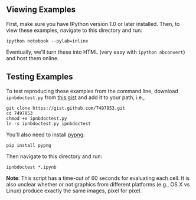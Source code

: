 Viewing Examples
----------------

First, make sure you have IPython version 1.0 or later installed. Then, to view
these examples, navigate to this directory and run:
```
ipython notebook --pylab=inline
```

Eventually, we'll turn these into HTML (very easy with `ipython nbconvert`) and
host them online.

Testing Examples
----------------

To test reproducing these examples from the command line, download
`ipnbdoctest.py` from [this gist](https://gist.github.com/shoyer/7497853) and
add it to your path, i.e.,
```
git clone https://gist.github.com/7497853.git
cd 7497853
chmod +x ipnbdoctest.py
ln -s ipnbdoctest.py ipnbdoctest
```

You'll also need to install [pypng](https://github.com/drj11/pypng):
```
pip install pypng
```

Then navigate to this directory and run:
```
ipnbdoctest *.ipynb
```

**Note**: This script has a time-out of 60 seconds for evaluating each cell.
It is also unclear whether or not graphics from different platforms (e.g., OS X
vs Linux) produce exactly the same images, pixel for pixel.

